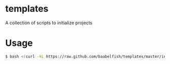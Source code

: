 templates
=========

A collection of scripts to initialize projects

# Usage
```sh
$ bash <(curl -kL https://raw.github.com/baabelfish/templates/master/init.sh) <filetype> <target>
```
